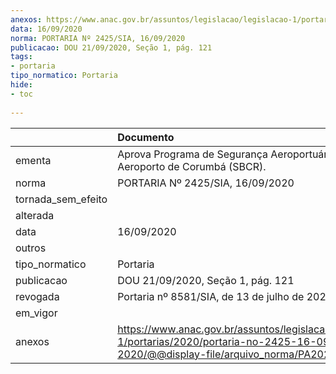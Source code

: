 ```yaml
---
anexos: https://www.anac.gov.br/assuntos/legislacao/legislacao-1/portarias/2020/portaria-no-2425-16-09-2020/@@display-file/arquivo_norma/PA2020-2425.pdf
data: 16/09/2020
norma: PORTARIA Nº 2425/SIA, 16/09/2020
publicacao: DOU 21/09/2020, Seção 1, pág. 121
tags:
- portaria
tipo_normatico: Portaria
hide: 
- toc 
 
---
```


|                    | Documento                                                                                                                                        |
|:-------------------|:-------------------------------------------------------------------------------------------------------------------------------------------------|
| ementa             | Aprova Programa de Segurança Aeroportuária do Aeroporto de Corumbá (SBCR).                                                                       |
| norma              | PORTARIA Nº 2425/SIA, 16/09/2020                                                                                                                 |
| tornada_sem_efeito |                                                                                                                                                  |
| alterada           |                                                                                                                                                  |
| data               | 16/09/2020                                                                                                                                       |
| outros             |                                                                                                                                                  |
| tipo_normatico     | Portaria                                                                                                                                         |
| publicacao         | DOU 21/09/2020, Seção 1, pág. 121                                                                                                                |
| revogada           | Portaria nº 8581/SIA, de 13 de julho de 2022.                                                                                                    |
| em_vigor           |                                                                                                                                                  |
| anexos             | https://www.anac.gov.br/assuntos/legislacao/legislacao-1/portarias/2020/portaria-no-2425-16-09-2020/@@display-file/arquivo_norma/PA2020-2425.pdf |